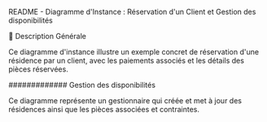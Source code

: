 README - Diagramme d'Instance : Réservation d'un Client et Gestion des disponibilités

📌 Description Générale

Ce diagramme d'instance illustre un exemple concret de réservation d'une résidence par un client, avec les paiements associés et les détails des pièces réservées.

############# Gestion des disponibilités

Ce diagramme représente un gestionnaire qui créée et met à jour des résidences ainsi que les pièces associées et contraintes.


